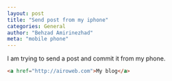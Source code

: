 ```yaml
---
layout: post
title: "Send post from my iphone"
categories: General
author: "Behzad Amirinezhad"
meta: "mobile phone"
---
```


I am trying to send a post and commit it from my phone.

```html
<a href="http://airoweb.com">My blog</a>
```

